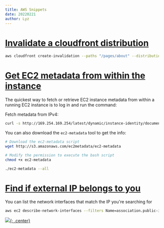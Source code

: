 ```yaml
---
title: AWS Snippets
date: 20220221
author: Lyz
---
```


# [Invalidate a cloudfront distribution](https://docs.aws.amazon.com/cli/latest/reference/cloudfront/create-invalidation.html)

```bash
aws cloudfront create-invalidation --paths "/pages/about" --distribution-id my-distribution-id
```

# [Get EC2 metadata from within the instance](https://towardsthecloud.com/amazon-ec2-instance-metadata)

The quickest way to fetch or retrieve EC2 instance metadata from within a running EC2 instance is to log in and run the command:

Fetch metadata from IPv4:

```bash
curl -s http://169.254.169.254/latest/dynamic/instance-identity/document
```

You can also download the `ec2-metadata` tool to get the info:

```bash
# Download the ec2-metadata script
wget http://s3.amazonaws.com/ec2metadata/ec2-metadata

# Modify the permission to execute the bash script
chmod +x ec2-metadata

./ec2-metadata --all
```

# [Find if external IP belongs to you](https://aws.amazon.com/premiumsupport/knowledge-center/vpc-find-owner-unknown-ip-addresses/)

You can list the network interfaces that match the IP you're searching for

```bash
aws ec2 describe-network-interfaces --filters Name=association.public-ip,Values="{{ your_ip_address}}"
```
[![](not-by-ai.svg){: .center}](https://notbyai.fyi)
